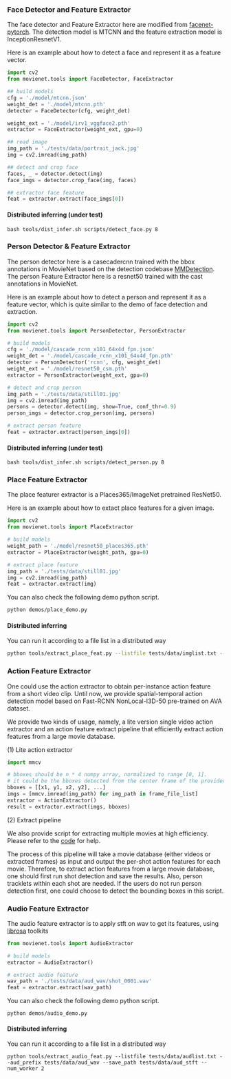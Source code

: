 ### Face Detector and Feature Extractor

The face detector and Feature Extractor here are modified from [facenet-pytorch](https://github.com/timesler/facenet-pytorch). The detection model is MTCNN and the feature extraction model is InceptionResnetV1.

Here is an example about how to detect a face and represent it as a feature vector.

```python
import cv2
from movienet.tools import FaceDetector, FaceExtractor

## build models
cfg = './model/mtcnn.json'
weight_det = './model/mtcnn.pth'
detector = FaceDetector(cfg, weight_det)

weight_ext = './model/irv1_vggface2.pth'
extractor = FaceExtractor(weight_ext, gpu=0)

## read image
img_path = './tests/data/portrait_jack.jpg'
img = cv2.imread(img_path)

## detect and crop face
faces, _ = detector.detect(img)
face_imgs = detector.crop_face(img, faces)

## extractor face feature
feat = extractor.extract(face_imgs[0])
```

#### Distributed inferring (under test)

```
bash tools/dist_infer.sh scripts/detect_face.py 8
```

### Person Detector & Feature Extractor

The person detector here is a casecadercnn trained with the bbox annotations in MovieNet based on the detection codebase [MMDetection](https://github.com/open-mmlab/mmdetection). The person Feature Extractor here is a resnet50 trained with the cast annotations in MovieNet.

Here is an example about how to detect a person and represent it as a feature vector, which is quite similar to the demo of face detection and extraction.

```python
import cv2
from movienet.tools import PersonDetector, PersonExtractor

# build models
cfg = './model/cascade_rcnn_x101_64x4d_fpn.json'
weight_det = './model/cascade_rcnn_x101_64x4d_fpn.pth'
detector = PersonDetector('rcnn', cfg, weight_det)
weight_ext = './model/resnet50_csm.pth'
extractor = PersonExtractor(weight_ext, gpu=0)

# detect and crop person
img_path = './tests/data/still01.jpg'
img = cv2.imread(img_path)
persons = detector.detect(img, show=True, conf_thr=0.9)
person_imgs = detector.crop_person(img, persons)

# extract person feature
feat = extractor.extract(person_imgs[0])
```

#### Distributed inferring (under test)

```
bash tools/dist_infer.sh scripts/detect_person.py 8
```

### Place Feature Extractor

The place featurer extractor is a Places365/ImageNet pretrained ResNet50.

Here is an example about how to extact place features for a given image.

```python
import cv2
from movienet.tools import PlaceExtractor

# build models
weight_path = './model/resnet50_places365.pth'
extractor = PlaceExtractor(weight_path, gpu=0)

# extract place feature
img_path = './tests/data/still01.jpg'
img = cv2.imread(img_path)
feat = extractor.extract(img)
```

You can also check the following demo python script.

```sh
python demos/place_demo.py
```

#### Distributed inferring

You can run it according to a file list in a distributed way

```sh
python tools/extract_place_feat.py --listfile tests/data/imglist.txt --img_prefix tests/data/aud_wav --save_path tests/data/place_feat --num_worker 2
```

### Action Feature Extractor

One could use the action extractor to obtain per-instance action feature from a
short video clip. Until now, we provide spatial-temporal action detection model
based on Fast-RCNN NonLocal-I3D-50 pre-trained on AVA dataset.

We provide two kinds of usage, namely, a lite version single video action extractor
and an action feature extract pipeline that efficiently extract action features
from a large movie database.

(1) Lite action extractor

```python
import mmcv

# bboxes should be n * 4 numpy array, normalized to range [0, 1].
# it could be the bboxes detected from the center frame of the provided video.
bboxes = [[x1, y1, x2, y2], ...]
imgs = [mmcv.imread(img_path) for img_path in frame_file_list]
extractor = ActionExtractor()
result = extractor.extract(imgs, bboxes)
```

(2) Extract pipeline

We also provide script for extracting multiple movies at high efficiency.
Please refer to the [code](https://github.com/movienet/movienet-tools/blob/master/scripts/extract_action_feats.py) for help.

The process of this pipeline will take a movie database (either videos or
extracted frames) as input and output the per-shot action features for each movie.
Therefore, to extract action features from a large movie database, one should
first run shot detection and save the results.
Also, person tracklets within each shot are needed. If the users do not run
person detection first, one could choose to detect the bounding boxes in
this script.

### Audio Feature Extractor

The audio feature extractor is to apply stft on wav to get its features, using [librosa](https://librosa.org/librosa/v0.4.0/index.html) toolkits

```python
from movienet.tools import AudioExtractor

# build models
extractor = AudioExtractor()

# extract audio feature
wav_path = './tests/data/aud_wav/shot_0001.wav'
feat = extractor.extract(wav_path)

```

You can also check the following demo python script.

```
python demos/audio_demo.py
```

#### Distributed inferring

You can run it according to a file list in a distributed way

```
python tools/extract_audio_feat.py --listfile tests/data/audlist.txt --aud_prefix tests/data/aud_wav --save_path tests/data/aud_stft --num_worker 2
```
